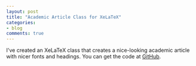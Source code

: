 ```yaml
---
layout: post
title: "Academic Article Class for XeLaTeX"
categories: 
- blog
comments: true
---
```


I've created an XeLaTeX class that creates a nice-looking academic article
with nicer fonts and headings. You can get the code at
[GitHub](https://github.com/lmullen/academic-article-xetex). 
